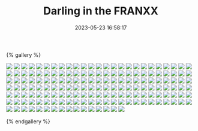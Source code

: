 ﻿---
title: Darling in the FRANXX
date: 2023-05-23 16:58:17
comments: false
---

{% gallery %}

![](https://cdn.staticaly.com/gh/1405720461/images@master/Darling/1.webp)
![](https://cdn.staticaly.com/gh/1405720461/images@master/Darling/2.webp)
![](https://cdn.staticaly.com/gh/1405720461/images@master/Darling/3.webp)
![](https://cdn.staticaly.com/gh/1405720461/images@master/Darling/4.webp)
![](https://cdn.staticaly.com/gh/1405720461/images@master/Darling/5.webp)
![](https://cdn.staticaly.com/gh/1405720461/images@master/Darling/6.webp)
![](https://cdn.staticaly.com/gh/1405720461/images@master/Darling/7.webp)
![](https://cdn.staticaly.com/gh/1405720461/images@master/Darling/8.webp)
![](https://cdn.staticaly.com/gh/1405720461/images@master/Darling/9.webp)
![](https://cdn.staticaly.com/gh/1405720461/images@master/Darling/10.webp)
![](https://cdn.staticaly.com/gh/1405720461/images@master/Darling/11.webp)
![](https://cdn.staticaly.com/gh/1405720461/images@master/Darling/12.webp)
![](https://cdn.staticaly.com/gh/1405720461/images@master/Darling/13.webp)
![](https://cdn.staticaly.com/gh/1405720461/images@master/Darling/14.webp)
![](https://cdn.staticaly.com/gh/1405720461/images@master/Darling/15.webp)
![](https://cdn.staticaly.com/gh/1405720461/images@master/Darling/16.webp)
![](https://cdn.staticaly.com/gh/1405720461/images@master/Darling/17.webp)
![](https://cdn.staticaly.com/gh/1405720461/images@master/Darling/18.webp)
![](https://cdn.staticaly.com/gh/1405720461/images@master/Darling/19.webp)
![](https://cdn.staticaly.com/gh/1405720461/images@master/Darling/20.webp)
![](https://cdn.staticaly.com/gh/1405720461/images@master/Darling/21.webp)
![](https://cdn.staticaly.com/gh/1405720461/images@master/Darling/22.webp)
![](https://cdn.staticaly.com/gh/1405720461/images@master/Darling/23.webp)
![](https://cdn.staticaly.com/gh/1405720461/images@master/Darling/24.webp)
![](https://cdn.staticaly.com/gh/1405720461/images@master/Darling/25.webp)
![](https://cdn.staticaly.com/gh/1405720461/images@master/Darling/26.webp)
![](https://cdn.staticaly.com/gh/1405720461/images@master/Darling/27.webp)
![](https://cdn.staticaly.com/gh/1405720461/images@master/Darling/28.webp)
![](https://cdn.staticaly.com/gh/1405720461/images@master/Darling/29.webp)
![](https://cdn.staticaly.com/gh/1405720461/images@master/Darling/30.webp)
![](https://cdn.staticaly.com/gh/1405720461/images@master/Darling/31.webp)
![](https://cdn.staticaly.com/gh/1405720461/images@master/Darling/32.webp)
![](https://cdn.staticaly.com/gh/1405720461/images@master/Darling/33.webp)
![](https://cdn.staticaly.com/gh/1405720461/images@master/Darling/34.webp)
![](https://cdn.staticaly.com/gh/1405720461/images@master/Darling/35.webp)
![](https://cdn.staticaly.com/gh/1405720461/images@master/Darling/36.webp)
![](https://cdn.staticaly.com/gh/1405720461/images@master/Darling/37.webp)
![](https://cdn.staticaly.com/gh/1405720461/images@master/Darling/38.webp)
![](https://cdn.staticaly.com/gh/1405720461/images@master/Darling/39.webp)
![](https://cdn.staticaly.com/gh/1405720461/images@master/Darling/40.webp)
![](https://cdn.staticaly.com/gh/1405720461/images@master/Darling/41.webp)
![](https://cdn.staticaly.com/gh/1405720461/images@master/Darling/42.webp)
![](https://cdn.staticaly.com/gh/1405720461/images@master/Darling/43.webp)
![](https://cdn.staticaly.com/gh/1405720461/images@master/Darling/44.webp)
![](https://cdn.staticaly.com/gh/1405720461/images@master/Darling/45.webp)
![](https://cdn.staticaly.com/gh/1405720461/images@master/Darling/46.webp)
![](https://cdn.staticaly.com/gh/1405720461/images@master/Darling/47.webp)
![](https://cdn.staticaly.com/gh/1405720461/images@master/Darling/48.webp)
![](https://cdn.staticaly.com/gh/1405720461/images@master/Darling/49.webp)
![](https://cdn.staticaly.com/gh/1405720461/images@master/Darling/50.webp)
![](https://cdn.staticaly.com/gh/1405720461/images@master/Darling/51.webp)
![](https://cdn.staticaly.com/gh/1405720461/images@master/Darling/52.webp)
![](https://cdn.staticaly.com/gh/1405720461/images@master/Darling/53.webp)
![](https://cdn.staticaly.com/gh/1405720461/images@master/Darling/54.webp)
![](https://cdn.staticaly.com/gh/1405720461/images@master/Darling/55.webp)
![](https://cdn.staticaly.com/gh/1405720461/images@master/Darling/56.webp)
![](https://cdn.staticaly.com/gh/1405720461/images@master/Darling/57.webp)
![](https://cdn.staticaly.com/gh/1405720461/images@master/Darling/58.webp)
![](https://cdn.staticaly.com/gh/1405720461/images@master/Darling/59.webp)
![](https://cdn.staticaly.com/gh/1405720461/images@master/Darling/60.webp)
![](https://cdn.staticaly.com/gh/1405720461/images@master/Darling/61.webp)
![](https://cdn.staticaly.com/gh/1405720461/images@master/Darling/62.webp)
![](https://cdn.staticaly.com/gh/1405720461/images@master/Darling/63.webp)
![](https://cdn.staticaly.com/gh/1405720461/images@master/Darling/64.webp)
![](https://cdn.staticaly.com/gh/1405720461/images@master/Darling/65.webp)
![](https://cdn.staticaly.com/gh/1405720461/images@master/Darling/66.webp)
![](https://cdn.staticaly.com/gh/1405720461/images@master/Darling/67.webp)
![](https://cdn.staticaly.com/gh/1405720461/images@master/Darling/68.webp)
![](https://cdn.staticaly.com/gh/1405720461/images@master/Darling/69.webp)
![](https://cdn.staticaly.com/gh/1405720461/images@master/Darling/70.webp)
![](https://cdn.staticaly.com/gh/1405720461/images@master/Darling/71.webp)
![](https://cdn.staticaly.com/gh/1405720461/images@master/Darling/72.webp)
![](https://cdn.staticaly.com/gh/1405720461/images@master/Darling/73.webp)
![](https://cdn.staticaly.com/gh/1405720461/images@master/Darling/74.webp)
![](https://cdn.staticaly.com/gh/1405720461/images@master/Darling/75.webp)
![](https://cdn.staticaly.com/gh/1405720461/images@master/Darling/76.webp)
![](https://cdn.staticaly.com/gh/1405720461/images@master/Darling/77.webp)
![](https://cdn.staticaly.com/gh/1405720461/images@master/Darling/78.webp)
![](https://cdn.staticaly.com/gh/1405720461/images@master/Darling/79.webp)
![](https://cdn.staticaly.com/gh/1405720461/images@master/Darling/80.webp)
![](https://cdn.staticaly.com/gh/1405720461/images@master/Darling/81.webp)
![](https://cdn.staticaly.com/gh/1405720461/images@master/Darling/82.webp)
![](https://cdn.staticaly.com/gh/1405720461/images@master/Darling/83.webp)
![](https://cdn.staticaly.com/gh/1405720461/images@master/Darling/84.webp)
![](https://cdn.staticaly.com/gh/1405720461/images@master/Darling/85.webp)
![](https://cdn.staticaly.com/gh/1405720461/images@master/Darling/86.webp)
![](https://cdn.staticaly.com/gh/1405720461/images@master/Darling/87.webp)
![](https://cdn.staticaly.com/gh/1405720461/images@master/Darling/88.webp)
![](https://cdn.staticaly.com/gh/1405720461/images@master/Darling/89.webp)
![](https://cdn.staticaly.com/gh/1405720461/images@master/Darling/90.webp)
![](https://cdn.staticaly.com/gh/1405720461/images@master/Darling/91.webp)
![](https://cdn.staticaly.com/gh/1405720461/images@master/Darling/92.webp)
![](https://cdn.staticaly.com/gh/1405720461/images@master/Darling/93.webp)
![](https://cdn.staticaly.com/gh/1405720461/images@master/Darling/94.webp)
![](https://cdn.staticaly.com/gh/1405720461/images@master/Darling/95.webp)
![](https://cdn.staticaly.com/gh/1405720461/images@master/Darling/96.webp)
![](https://cdn.staticaly.com/gh/1405720461/images@master/Darling/97.webp)
![](https://cdn.staticaly.com/gh/1405720461/images@master/Darling/98.webp)
![](https://cdn.staticaly.com/gh/1405720461/images@master/Darling/99.webp)
![](https://cdn.staticaly.com/gh/1405720461/images@master/Darling/100.webp)
![](https://cdn.staticaly.com/gh/1405720461/images@master/Darling/101.webp)
![](https://cdn.staticaly.com/gh/1405720461/images@master/Darling/102.webp)
![](https://cdn.staticaly.com/gh/1405720461/images@master/Darling/103.webp)
![](https://cdn.staticaly.com/gh/1405720461/images@master/Darling/104.webp)
![](https://cdn.staticaly.com/gh/1405720461/images@master/Darling/105.webp)
![](https://cdn.staticaly.com/gh/1405720461/images@master/Darling/106.webp)
![](https://cdn.staticaly.com/gh/1405720461/images@master/Darling/107.webp)
![](https://cdn.staticaly.com/gh/1405720461/images@master/Darling/108.webp)
![](https://cdn.staticaly.com/gh/1405720461/images@master/Darling/109.webp)
![](https://cdn.staticaly.com/gh/1405720461/images@master/Darling/110.webp)
![](https://cdn.staticaly.com/gh/1405720461/images@master/Darling/111.webp)
![](https://cdn.staticaly.com/gh/1405720461/images@master/Darling/112.webp)
![](https://cdn.staticaly.com/gh/1405720461/images@master/Darling/113.webp)
![](https://cdn.staticaly.com/gh/1405720461/images@master/Darling/114.webp)
![](https://cdn.staticaly.com/gh/1405720461/images@master/Darling/115.webp)
![](https://cdn.staticaly.com/gh/1405720461/images@master/Darling/116.webp)
![](https://cdn.staticaly.com/gh/1405720461/images@master/Darling/117.webp)
![](https://cdn.staticaly.com/gh/1405720461/images@master/Darling/118.webp)
![](https://cdn.staticaly.com/gh/1405720461/images@master/Darling/119.webp)
![](https://cdn.staticaly.com/gh/1405720461/images@master/Darling/120.webp)
![](https://cdn.staticaly.com/gh/1405720461/images@master/Darling/121.webp)
![](https://cdn.staticaly.com/gh/1405720461/images@master/Darling/122.webp)
![](https://cdn.staticaly.com/gh/1405720461/images@master/Darling/123.webp)
![](https://cdn.staticaly.com/gh/1405720461/images@master/Darling/124.webp)
![](https://cdn.staticaly.com/gh/1405720461/images@master/Darling/125.webp)
![](https://cdn.staticaly.com/gh/1405720461/images@master/Darling/126.webp)
![](https://cdn.staticaly.com/gh/1405720461/images@master/Darling/127.webp)
![](https://cdn.staticaly.com/gh/1405720461/images@master/Darling/128.webp)
![](https://cdn.staticaly.com/gh/1405720461/images@master/Darling/129.webp)
![](https://cdn.staticaly.com/gh/1405720461/images@master/Darling/130.webp)
![](https://cdn.staticaly.com/gh/1405720461/images@master/Darling/131.webp)
![](https://cdn.staticaly.com/gh/1405720461/images@master/Darling/132.webp)
![](https://cdn.staticaly.com/gh/1405720461/images@master/Darling/133.webp)
![](https://cdn.staticaly.com/gh/1405720461/images@master/Darling/134.webp)
![](https://cdn.staticaly.com/gh/1405720461/images@master/Darling/135.webp)
![](https://cdn.staticaly.com/gh/1405720461/images@master/Darling/136.webp)
![](https://cdn.staticaly.com/gh/1405720461/images@master/Darling/137.webp)
![](https://cdn.staticaly.com/gh/1405720461/images@master/Darling/138.webp)
![](https://cdn.staticaly.com/gh/1405720461/images@master/Darling/139.webp)
![](https://cdn.staticaly.com/gh/1405720461/images@master/Darling/140.webp)
![](https://cdn.staticaly.com/gh/1405720461/images@master/Darling/141.webp)
![](https://cdn.staticaly.com/gh/1405720461/images@master/Darling/142.webp)
![](https://cdn.staticaly.com/gh/1405720461/images@master/Darling/143.webp)
![](https://cdn.staticaly.com/gh/1405720461/images@master/Darling/144.webp)
![](https://cdn.staticaly.com/gh/1405720461/images@master/Darling/145.webp)
![](https://cdn.staticaly.com/gh/1405720461/images@master/Darling/146.webp)
![](https://cdn.staticaly.com/gh/1405720461/images@master/Darling/147.webp)
![](https://cdn.staticaly.com/gh/1405720461/images@master/Darling/148.webp)
![](https://cdn.staticaly.com/gh/1405720461/images@master/Darling/149.webp)
![](https://cdn.staticaly.com/gh/1405720461/images@master/Darling/150.webp)
![](https://cdn.staticaly.com/gh/1405720461/images@master/Darling/151.webp)
![](https://cdn.staticaly.com/gh/1405720461/images@master/Darling/152.webp)
![](https://cdn.staticaly.com/gh/1405720461/images@master/Darling/153.webp)
![](https://cdn.staticaly.com/gh/1405720461/images@master/Darling/154.webp)
![](https://cdn.staticaly.com/gh/1405720461/images@master/Darling/155.webp)
![](https://cdn.staticaly.com/gh/1405720461/images@master/Darling/156.webp)
![](https://cdn.staticaly.com/gh/1405720461/images@master/Darling/157.webp)
![](https://cdn.staticaly.com/gh/1405720461/images@master/Darling/158.webp)
![](https://cdn.staticaly.com/gh/1405720461/images@master/Darling/159.webp)
![](https://cdn.staticaly.com/gh/1405720461/images@master/Darling/160.webp)
![](https://cdn.staticaly.com/gh/1405720461/images@master/Darling/161.webp)
![](https://cdn.staticaly.com/gh/1405720461/images@master/Darling/162.webp)
![](https://cdn.staticaly.com/gh/1405720461/images@master/Darling/163.webp)
![](https://cdn.staticaly.com/gh/1405720461/images@master/Darling/164.webp)
![](https://cdn.staticaly.com/gh/1405720461/images@master/Darling/165.webp)
![](https://cdn.staticaly.com/gh/1405720461/images@master/Darling/166.webp)

{% endgallery %}
